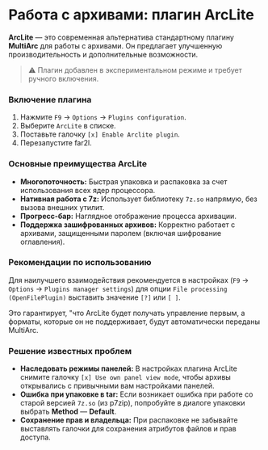 # Работа с архивами: плагин ArcLite

**ArcLite** — это современная альтернатива стандартному плагину **MultiArc** для работы с архивами. Он предлагает улучшенную производительность и дополнительные возможности.

> ⚠️ Плагин добавлен в экспериментальном режиме и требует ручного включения.

### Включение плагина

1.  Нажмите `F9` → `Options` → `Plugins configuration`.
2.  Выберите `ArcLite` в списке.
3.  Поставьте галочку `[x] Enable Arclite plugin`.
4.  Перезапустите far2l.

### Основные преимущества ArcLite

*   **Многопоточность:** Быстрая упаковка и распаковка за счет использования всех ядер процессора.
*   **Нативная работа с 7z:** Использует библиотеку `7z.so` напрямую, без вызова внешних утилит.
*   **Прогресс-бар:** Наглядное отображение процесса архивации.
*   **Поддержка зашифрованных архивов:** Корректно работает с архивами, защищенными паролем (включая шифрование оглавления).

### Рекомендации по использованию

Для наилучшего взаимодействия рекомендуется в настройках (`F9` → `Options` → `Plugins manager settings`) для опции `File processing (OpenFilePlugin)` выставить значение `[?]` или `[ ]`.

Это гарантирует, "что ArcLite будет получать управление первым, а форматы, которые он не поддерживает, будут автоматически переданы MultiArc.

### Решение известных проблем

*   **Наследовать режимы панелей:** В настройках плагина ArcLite снимите галочку `[x] Use own panel view mode`, чтобы архивы открывались с привычными вам настройками панелей.
*   **Ошибка при упаковке в tar:** Если возникает ошибка при работе со старой версией `7z.so` (из p7zip), попробуйте в диалоге упаковки выбрать **Method** — **Default**.
*   **Сохранение прав и владельца:** При распаковке не забывайте выставлять галочки для сохранения атрибутов файлов и прав доступа.